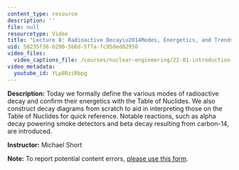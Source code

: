 ```yaml
---
content_type: resource
description: ''
file: null
resourcetype: Video
title: "Lecture 8: Radioactive Decay\u2014Modes, Energetics, and Trends"
uid: 50235f36-b290-5b6d-5f7a-fc95ded02950
video_files:
  video_captions_file: /courses/nuclear-engineering/22-01-introduction-to-nuclear-engineering-and-ionizing-radiation-fall-2016/lecture-videos/radioactive-decay2014modes-energetics-and-trends/YLp8RziRbpg.vtt
video_metadata:
  youtube_id: YLp8RziRbpg
---
```


**Description:** Today we formally define the various modes of radioactive decay and confirm their energetics with the Table of Nuclides. We also construct decay diagrams from scratch to aid in interpreting those on the Table of Nuclides for quick reference. Notable reactions, such as alpha decay powering smoke detectors and beta decay resulting from carbon-14, are introduced.

**Instructor:** Michael Short

**Note:** To report potential content errors, [please use this form](https://forms.gle/8B2zcUvfCtgJdTdE7).